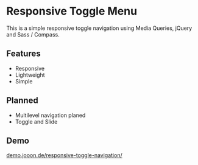# Responsive Toggle Menu
This is a simple responsive toggle navigation using Media Queries, jQuery and Sass / Compass.

## Features
- Responsive
- Lightweight
- Simple

## Planned
- Multilevel navigation planed
- Toggle and Slide

## Demo
[demo.jooon.de/responsive-toggle-navigation/](http://demo.jooon.de/responsive-toggle-navigation/)
